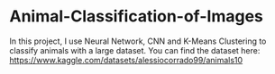 # Animal-Classification-of-Images
In this project, I use Neural Network, CNN and K-Means Clustering to classify animals with a large dataset.
You can find the dataset here: https://www.kaggle.com/datasets/alessiocorrado99/animals10

